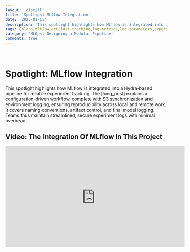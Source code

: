 ```yaml
---
layout: 'distill'
title: 'Spotlight MLflow Integration'
date: '2025-01-15'
description: 'This spotlight highlights how MLflow is integrated into a Hydra-based pipeline for reliable experiment tracking.'
tags: [mlops,mlflow,artifact-tracking,log-metrics,log-parameters,experiment-tracking]
category: 'MLOps: Designing a Modular Pipeline'
comments: true
---
```


<br>

# Spotlight: MLflow Integration

This spotlight highlights how MLflow is integrated into a Hydra-based pipeline for reliable experiment tracking. The [long_post] explains a configuration-driven workflow, complete with S3 synchronization and environment logging, ensuring reproducibility across local and remote work. It covers naming conventions, artifact control, and final model logging. Teams thus maintain streamlined, secure experiment logs with minimal overhead.



## Video: The Integration Of MLflow In This Project

<iframe width="560" height="315" src="https://www.youtube.com/embed/M1WEOWW_9CM" title="YouTube video player" frameborder="0" allow="accelerometer; autoplay; clipboard-write; encrypted-media; gyroscope; picture-in-picture; web-share" referrerpolicy="strict-origin-when-cross-origin" allowfullscreen></iframe>


